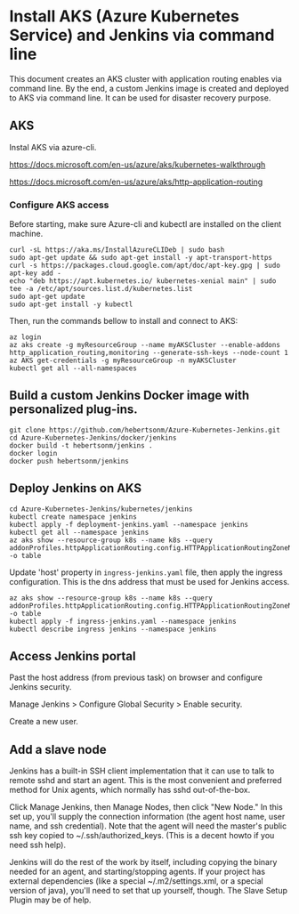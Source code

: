 # Install AKS (Azure Kubernetes Service) and Jenkins via command line

This document creates an AKS cluster with application routing enables via command line. By the end, a custom Jenkins image is created and deployed to AKS via command line. It can be used for disaster recovery purpose.

## AKS

Instal AKS via azure-cli.

https://docs.microsoft.com/en-us/azure/aks/kubernetes-walkthrough

https://docs.microsoft.com/en-us/azure/aks/http-application-routing

### Configure AKS access

Before starting, make sure Azure-cli and kubectl are installed on the client machine.

```
curl -sL https://aka.ms/InstallAzureCLIDeb | sudo bash
sudo apt-get update && sudo apt-get install -y apt-transport-https
curl -s https://packages.cloud.google.com/apt/doc/apt-key.gpg | sudo apt-key add -
echo "deb https://apt.kubernetes.io/ kubernetes-xenial main" | sudo tee -a /etc/apt/sources.list.d/kubernetes.list
sudo apt-get update
sudo apt-get install -y kubectl
```

Then, run the commands bellow to install and connect to AKS:
```
az login
az aks create -g myResourceGroup --name myAKSCluster --enable-addons http_application_routing,monitoring --generate-ssh-keys --node-count 1
az AKS get-credentials -g myResourceGroup -n myAKSCluster
kubectl get all --all-namespaces
```

## Build a custom Jenkins Docker image with personalized plug-ins.

```
git clone https://github.com/hebertsonm/Azure-Kubernetes-Jenkins.git
cd Azure-Kubernetes-Jenkins/docker/jenkins
docker build -t hebertsonm/jenkins .
docker login
docker push hebertsonm/jenkins
```

## Deploy Jenkins on AKS

```
cd Azure-Kubernetes-Jenkins/kubernetes/jenkins
kubectl create namespace jenkins
kubectl apply -f deployment-jenkins.yaml --namespace jenkins
kubectl get all --namespace jenkins
az aks show --resource-group k8s --name k8s --query addonProfiles.httpApplicationRouting.config.HTTPApplicationRoutingZoneName -o table
```

Update 'host' property in `ingress-jenkins.yaml` file, then apply the ingress configuration. This is the dns address that must be used for Jenkins access.

``` 
az aks show --resource-group k8s --name k8s --query addonProfiles.httpApplicationRouting.config.HTTPApplicationRoutingZoneName -o table
kubectl apply -f ingress-jenkins.yaml --namespace jenkins
kubectl describe ingress jenkins --namespace jenkins
```

## Access Jenkins portal

Past the host address (from previous task) on browser and configure Jenkins security.

Manage Jenkins > Configure Global Security > Enable security.

Create a new user.

## Add a slave node

Jenkins has a built-in SSH client implementation that it can use to talk to remote sshd and start an agent. This is the most convenient and preferred method for Unix agents, which normally has sshd out-of-the-box.

Click Manage Jenkins, then Manage Nodes, then click "New Node." In this set up, you'll supply the connection information (the agent host name, user name, and ssh credential). Note that the agent will need the master's public ssh key copied to ~/.ssh/authorized_keys. (This is a decent howto if you need ssh help).

Jenkins will do the rest of the work by itself, including copying the binary needed for an agent, and starting/stopping agents. If your project has external dependencies (like a special ~/.m2/settings.xml, or a special version of java), you'll need to set that up yourself, though.  The Slave Setup Plugin may be of help.
